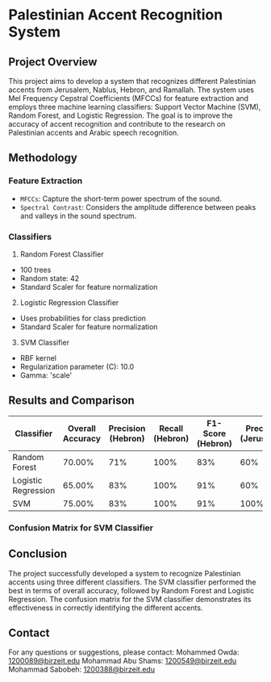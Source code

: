 # Palestinian Accent Recognition System

## Project Overview
This project aims to develop a system that recognizes different Palestinian accents from Jerusalem, Nablus, Hebron, and Ramallah. The system uses Mel Frequency Cepstral Coefficients (MFCCs) for feature extraction and employs three machine learning classifiers: Support Vector Machine (SVM), Random Forest, and Logistic Regression. The goal is to improve the accuracy of accent recognition and contribute to the research on Palestinian accents and Arabic speech recognition.

## Methodology
### Feature Extraction
- `MFCCs`: Capture the short-term power spectrum of the sound.
- `Spectral Contrast`: Considers the amplitude difference between peaks and valleys in the sound spectrum.

### Classifiers
1. Random Forest Classifier
- 100 trees
- Random state: 42
- Standard Scaler for feature normalization

2. Logistic Regression Classifier
- Uses probabilities for class prediction
- Standard Scaler for feature normalization

3. SVM Classifier
- RBF kernel
- Regularization parameter (C): 10.0
- Gamma: 'scale'

## Results and Comparison
| Classifier              | Overall Accuracy | Precision (Hebron) | Recall (Hebron) | F1-Score (Hebron) | Precision (Jerusalem) | Recall (Jerusalem) | F1-Score (Jerusalem) | Precision (Nablus) | Recall (Nablus) | F1-Score (Nablus) | Precision (Ramallah) | Recall (Ramallah) | F1-Score (Ramallah) |
|-------------------------|------------------|-------------------|-----------------|-------------------|-----------------------|---------------------|-----------------------|--------------------|------------------|--------------------|----------------------|--------------------|---------------------|
| Random Forest           | 70.00%           | 71%               | 100%            | 83%               | 60%                   | 60%                 | 60%                   | 100%               | 20%              | 33%                | 71%                  | 100%               | 83%                 |
| Logistic Regression     | 65.00%           | 83%               | 100%            | 91%               | 60%                   | 60%                 | 60%                   | 100%               | 40%              | 57%                | 43%                  | 60%                | 50%                 |
| SVM                     | 75.00%           | 83%               | 100%            | 91%               | 100%                  | 100%                | 100%                  | 100%               | 40%              | 57%                | 43%                  | 60%                | 50%                 |

### Confusion Matrix for SVM Classifier

## Conclusion
The project successfully developed a system to recognize Palestinian accents using three different classifiers. The SVM classifier performed the best in terms of overall accuracy, followed by Random Forest and Logistic Regression. The confusion matrix for the SVM classifier demonstrates its effectiveness in correctly identifying the different accents.

## Contact
For any questions or suggestions, please contact:
Mohammed Owda: 1200089@birzeit.edu
Mohammad Abu Shams: 1200549@birzeit.edu
Mohammad Sabobeh: 1200388@birzeit.edu
